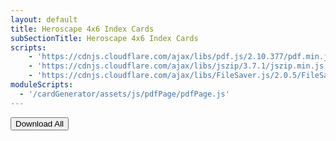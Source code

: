 ```yaml
---
layout: default
title: Heroscape 4x6 Index Cards
subSectionTitle: Heroscape 4x6 Index Cards
scripts: 
    - 'https://cdnjs.cloudflare.com/ajax/libs/pdf.js/2.10.377/pdf.min.js'
    - 'https://cdnjs.cloudflare.com/ajax/libs/jszip/3.7.1/jszip.min.js'
    - 'https://cdnjs.cloudflare.com/ajax/libs/FileSaver.js/2.0.5/FileSaver.min.js'
moduleScripts:
  - '/cardGenerator/assets/js/pdfPage/pdfPage.js'
---
```

<meta http-equiv="Cache-Control" content="max-age=31536000, public">
<ul id="pdfList" style="display: none;">
  {% for file in site.static_files %}
    {% if file.path contains '/cardGenerator/4x6Index/PDFs' %}
      <li><a href="{{ file.path | relative_url }}">{{ file.path | relative_url }}</a></li>
    {% endif %}
  {% endfor %}
</ul>
<button id="download-all">Download All<span class="spinner" id="spinner"></span></button>
<div class="container">
  <div class="row" id="pdf-gallery">
      <!-- Thumbnails will be dynamically added here -->
  </div>
</div>